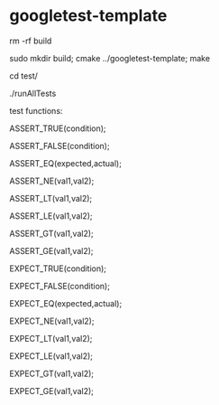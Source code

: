 # googletest-template

rm -rf build

sudo mkdir build; cmake ../googletest-template; make

cd test/

./runAllTests

test functions:

ASSERT_TRUE(condition);

ASSERT_FALSE(condition);

ASSERT_EQ(expected,actual);

ASSERT_NE(val1,val2);

ASSERT_LT(val1,val2);

ASSERT_LE(val1,val2);

ASSERT_GT(val1,val2);

ASSERT_GE(val1,val2);

EXPECT_TRUE(condition);

EXPECT_FALSE(condition);

EXPECT_EQ(expected,actual);

EXPECT_NE(val1,val2);

EXPECT_LT(val1,val2);

EXPECT_LE(val1,val2);

EXPECT_GT(val1,val2);

EXPECT_GE(val1,val2);
